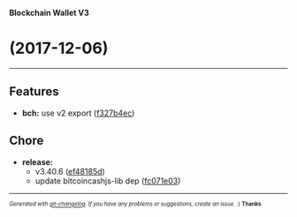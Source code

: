 __Blockchain Wallet V3__

#   (2017-12-06)



---

## Features

- **bch:** use v2 export
  ([f327b4ec](https://github.com/blockchain/My-Wallet-V3/commit/f327b4ec7ae08c9231e548a15e13437ae663544e))


## Chore

- **release:**
  - v3.40.6
  ([ef48185d](https://github.com/blockchain/My-Wallet-V3/commit/ef48185d9d060df7795cb6ca4870e514a6d9206b))
  - update bitcoincashjs-lib dep
  ([fc071e03](https://github.com/blockchain/My-Wallet-V3/commit/fc071e034cceb8fef48cfbb345adbc2ed7fd391c))



---
<sub><sup>*Generated with [git-changelog](https://github.com/rafinskipg/git-changelog). If you have any problems or suggestions, create an issue.* :) **Thanks** </sub></sup>